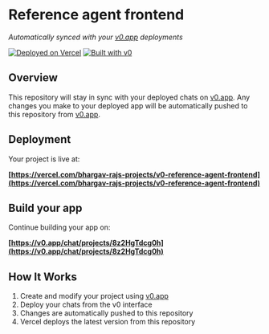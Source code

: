 # Reference agent frontend

*Automatically synced with your [v0.app](https://v0.app) deployments*

[![Deployed on Vercel](https://img.shields.io/badge/Deployed%20on-Vercel-black?style=for-the-badge&logo=vercel)](https://vercel.com/bhargav-rajs-projects/v0-reference-agent-frontend)
[![Built with v0](https://img.shields.io/badge/Built%20with-v0.app-black?style=for-the-badge)](https://v0.app/chat/projects/8z2HgTdcg0h)

## Overview

This repository will stay in sync with your deployed chats on [v0.app](https://v0.app).
Any changes you make to your deployed app will be automatically pushed to this repository from [v0.app](https://v0.app).

## Deployment

Your project is live at:

**[https://vercel.com/bhargav-rajs-projects/v0-reference-agent-frontend](https://vercel.com/bhargav-rajs-projects/v0-reference-agent-frontend)**

## Build your app

Continue building your app on:

**[https://v0.app/chat/projects/8z2HgTdcg0h](https://v0.app/chat/projects/8z2HgTdcg0h)**

## How It Works

1. Create and modify your project using [v0.app](https://v0.app)
2. Deploy your chats from the v0 interface
3. Changes are automatically pushed to this repository
4. Vercel deploys the latest version from this repository
